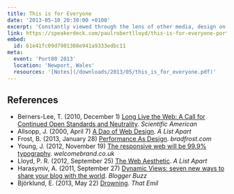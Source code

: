 ```yaml
---
title: This is for Everyone
date: '2013-05-10 20:30:00 +0100'
excerpt: 'Constantly viewed through the lens of other media, design on the web has remained constrained by the rituals of print and latterly a desire to mimic native applications. With the help of Doctor Who and the Avengers, I’ll show you how the web’s underlying principles can inform our designs and help us deliver experiences that are true to the nature of the web.'
link: https://speakerdeck.com/paulrobertlloyd/this-is-for-everyone-port-80
embed:
  id: 61e41fc09d7901308e941a9333edbc11
meta:
  event: 'Port80 2013'
  location: 'Newport, Wales'
  resources: '[Notes](/downloads/2013/05/this_is_for_everyone.pdf)'
---
```

## References

  * Berners-Lee, T. (2010, December 1) [Long Live the Web: A Call for Continued Open Standards and Neutrality](http://www.scientificamerican.com/article/long-live-the-web/). <cite>Scientific American</cite>
  * Allsopp, J. (2000, April 7) [A Dao of Web Design](http://alistapart.com/article/dao). <cite>A List Apart</cite>
  * Frost, B. (2013, January 28) [Performance As Design](http://bradfrost.com/blog/post/performance-as-design/). <cite>bradfrost.com</cite>
  * Young, J. (2012, November 19) [The responsive web will be 99.9% typography](http://www.welcomebrand.co.uk/thoughts/the-responsive-web-will-be-99-9-typography/). <cite>welcomebrand.co.uk</cite>
  * Lloyd, P. R. (2012, September 25) [The Web Aesthetic](http://alistapart.com/article/the-web-aesthetic). <cite>A List Apart</cite>
  * Harasymiv, A. (2011, September 27) [Dynamic Views: seven new ways to share your blog with the world](http://buzz.blogger.com/2011/09/dynamic-views-seven-new-ways-to-share.html). <cite>Blogger Buzz</cite>
  * Björklund, E. (2013, May 22) [Drowning](http://thatemil.com/blog/2013/05/22/drowning/). <cite>That Emil</cite>
